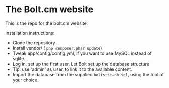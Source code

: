 The Bolt.cm website
===================

This is the repo for the bolt.cm website. 

Installation instructions: 

 - Clone the repository
 - Install vendor/ ( `php composer.phar update`)
 - Tweak app/config/config.yml, if you want to use MySQL instead of sqlite. 
 - Log in, set up the first user. Let Bolt set up the database structure
 - Tip: use 'admin' as user, to link it to the available content. 
 - Import the database from the supplied `boltsite-db.sql`, using the tool of your choice.


